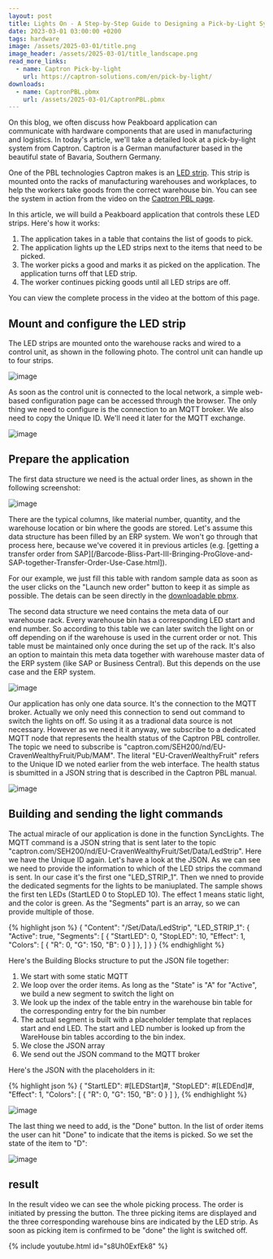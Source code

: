 ```yaml
---
layout: post
title: Lights On - A Step-by-Step Guide to Designing a Pick-by-Light System with Captron and Peakboard
date: 2023-03-01 03:00:00 +0200
tags: hardware
image: /assets/2025-03-01/title.png
image_header: /assets/2025-03-01/title_landscape.png
read_more_links:
  - name: Captron Pick-by-light
    url: https://captron-solutions.com/en/pick-by-light/
downloads:
  - name: CaptronPBL.pbmx
    url: /assets/2025-03-01/CaptronPBL.pbmx
---
```

On this blog, we often discuss how Peakboard application can communicate with hardware components that are used in manufacturing and logistics. In today's article, we'll take a detailed look at a pick-by-light system from Captron. Captron is a German manufacturer based in the beautiful state of Bavaria, Southern Germany.

One of the PBL technologies Captron makes is an [LED strip](https://captron-solutions.com/en/pick-by-light_hardware/led-strips/). This strip is mounted onto the racks of manufacturing warehouses and workplaces, to help the workers take goods from the correct warehouse bin. You can see the system in action from the video on the [Captron PBL page](https://captron-solutions.com/en/pick-by-light/).

In this article, we will build a Peakboard application that controls these LED strips. Here's how it works:

1. The application takes in a table that contains the list of goods to pick.
2. The application lights up the LED strips next to the items that need to be picked.
3. The worker picks a good and marks it as picked on the application. The application turns off that LED strip.
4. The worker continues picking goods until all LED strips are off.

You can view the complete process in the video at the bottom of this page.

## Mount and configure the LED strip

The LED strips are mounted onto the warehouse racks and wired to a control unit, as shown in the following photo. The control unit can handle up to four strips.

![image](/assets/2025-03-01/010.png)

As soon as the control unit is connected to the local network, a simple web-based configuration page can be accessed through the browser. The only thing we need to configure is the connection to an MQTT broker. We also need to copy the Unique ID. We'll need it later for the MQTT exchange.

![image](/assets/2025-03-01/020.png)

## Prepare the application

The first data structure we need is the actual order lines, as shown in the following screenshot:

![image](/assets/2025-03-01/030.png)

There are the typical columns, like material number, quantity, and the warehouse location or bin where the goods are stored. Let's assume this data structure has been filled by an ERP system. We won't go through that process here, because we've covered it in previous articles (e.g. [getting a transfer order from SAP][/Barcode-Bliss-Part-III-Bringing-ProGlove-and-SAP-together-Transfer-Order-Use-Case.html]).

For our example, we just fill this table with random sample data as soon as the user clicks on the "Launch new order" button to keep it as simple as possible. The detais can be seen directly in the [downloadable pbmx](/assets/2025-03-01/CaptronPBL.pbmx).

The second data structure we need contains the meta data of our warehouse rack. Every warehouse bin has a corresponding LED start and end number. So according to this table we can later switch the light on or off depending on if the warehouse is used in the current order or not. This table must be maintained only once during the set up of the rack. It's also an option to maintain this meta data together with warehouse master data of the ERP system (like SAP or Business Central). But this depends on the use case and the ERP system.

![image](/assets/2025-03-01/040.png)

Our application has only one data source. It's the connection to the MQTT broker. Actually we only need this connection to send out command to switch the lights on off. So using it as a tradional data source is not necessary. However as we need it it anyway, we subscribe to a dedicated MQTT node that represents the health status of the Captron PBL controller. The topic we need to subscribe is "captron.com/SEH200/nd/EU-CravenWealthyFruit/Pub/MAM". The literal "EU-CravenWealthyFruit" refers to the Unique ID we noted earlier from the web interface. The health status is sbumitted in a JSON string that is described in the Captron PBL manual. 

![image](/assets/2025-03-01/050.png)

## Building and sending the light commands

The actual miracle of our application is done in the function SyncLights. The MQTT command is a JSON string that is sent later to the topic "captron.com/SEH200/nd/EU-CravenWealthyFruit/Set/Data/LedStrip". Here we have the Unique ID again. Let's have a look at the JSON.
As we can see we need to provide the information to which of the LED strips the command is sent. In our case it's the first one "LED_STRIP_1". Then we nned to provide the dedicated segments for the lights to be maniuplated. The sample shows the first ten LEDs (StartLED 0 to StopLED 10). The effect 1 means static light, and the color is green. As the "Segments" part is an array, so we can provide multiple of those.

{% highlight json %}
{ "Content": "/Set/Data/LedStrip",
  "LED_STRIP_1": {
    "Active": true,
    "Segments": [
      {
        "StartLED": 0,
        "StopLED": 10,
        "Effect": 1,
        "Colors": [ { "R": 0, "G": 150, "B": 0 } ]
      },
    ] 
} }
{% endhighlight %}

Here's the Building Blocks structure to put the JSON file together:

1. We start with some static MQTT
2. We loop over the order items. As long as the "State" is "A" for "Active", we build a new segment to switch the light on
3. We look up the index of the table entry in the warehouse bin table for the corresponding entry for the bin number
4. The actual segment is built with a placeholder template that replaces start and end LED. The start and LED number is looked up from the WareHouse bin tables according to the bin index.
5. We close the JSON array
6. We send out the JSON command to the MQTT broker

Here's the JSON with the placeholders in it:

{% highlight json %}
{
"StartLED": #[LEDStart]#,
"StopLED": #[LEDEnd]#,
"Effect": 1,
"Colors": [ { "R": 0, "G": 150, "B": 0 } ]
},
{% endhighlight %}

![image](/assets/2025-03-01/060.png)

The last thing we need to add, is the "Done" button. In the list of order items the user can hit "Done" to indicate that the items is picked. So we set the state of the item to "D":

![image](/assets/2025-03-01/070.png)

## result

In the result video we can see the whole picking process. The order is initiated by pressing the button. The three picking items are displayed and the three corresponding warehouse bins are indicated by the LED strip. As soon as picking item is confirmed to be "done" the light is switched off.

{% include youtube.html id="s8Uh0ExfEk8" %}
